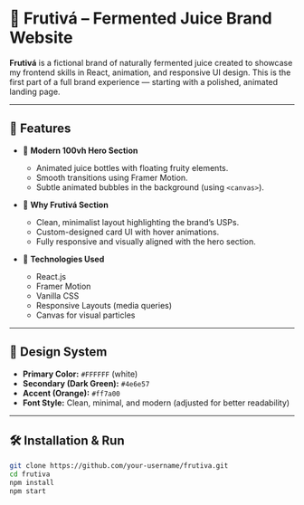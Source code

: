 # 🧃 Frutivá – Fermented Juice Brand Website

**Frutivá** is a fictional brand of naturally fermented juice created to showcase my frontend skills in React, animation, and responsive UI design. This is the first part of a full brand experience — starting with a polished, animated landing page.

---

## 🌟 Features

- 🔸 **Modern 100vh Hero Section**
  - Animated juice bottles with floating fruity elements.
  - Smooth transitions using Framer Motion.
  - Subtle animated bubbles in the background (using `<canvas>`).

- 🔸 **Why Frutivá Section**
  - Clean, minimalist layout highlighting the brand’s USPs.
  - Custom-designed card UI with hover animations.
  - Fully responsive and visually aligned with the hero section.

- 🔸 **Technologies Used**
  - React.js
  - Framer Motion
  - Vanilla CSS
  - Responsive Layouts (media queries)
  - Canvas for visual particles

---

## 🎨 Design System

- **Primary Color:** `#FFFFFF` (white)  
- **Secondary (Dark Green):** `#4e6e57`  
- **Accent (Orange):** `#ff7a00`  
- **Font Style:** Clean, minimal, and modern (adjusted for better readability)

---

## 🛠️ Installation & Run

```bash
git clone https://github.com/your-username/frutiva.git
cd frutiva
npm install
npm start
